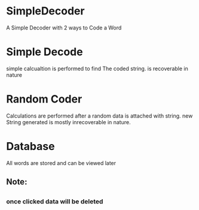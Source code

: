 # SimpleDecoder
A Simple Decoder with 2 ways to Code a Word


<h1>Simple Decode</h1>simple calcualtion is performed to find The coded string. is recoverable in nature


<h1>Random Coder</h1> Calculations are performed after a random data is attached with string. new String generated is mostly inrecoverable in nature.

<h1>Database</h1> All words are stored and can be viewed later
<h2>Note:<h2><h3>once clicked data will be deleted<h3>

